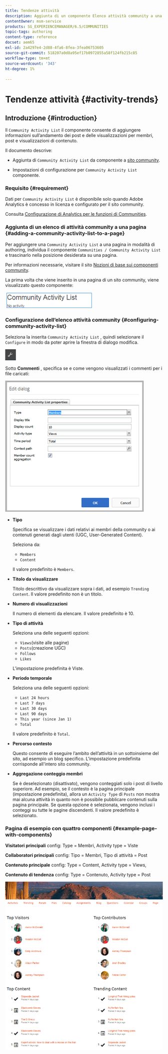 ```yaml
---
title: Tendenze attività
description: Aggiunta di un componente Elenco attività community a una pagina
contentOwner: msm-service
products: SG_EXPERIENCEMANAGER/6.5/COMMUNITIES
topic-tags: authoring
content-type: reference
docset: aem65
exl-id: 2a4297e4-2d88-4fa6-8fea-3fea06753605
source-git-commit: 518207a0d8a95ef17b0972855a58f124fb215c85
workflow-type: tm+mt
source-wordcount: '343'
ht-degree: 1%

---
```


# Tendenze attività {#activity-trends}

## Introduzione {#introduction}

Il `Community Activity List` il componente consente di aggiungere informazioni sull’andamento dei post e delle visualizzazioni per membri, post e visualizzazioni di contenuto.

Il documento descrive:

* Aggiunta di `Community Activity List` da componente a [sito community](/help/communities/overview.md#community-sites).

* Impostazioni di configurazione per `Community Activity List` componente.

### Requisito {#requirement}

Dati per `Community Activity List` è disponibile solo quando Adobe Analytics è concesso in licenza e configurato per il sito community.

Consulta [Configurazione di Analytics per le funzioni di Communities](/help/communities/analytics.md).

### Aggiunta di un elenco di attività community a una pagina {#adding-a-community-activity-list-to-a-page}

Per aggiungere una `Community Activity List` a una pagina in modalità di authoring, individua il componente `Communities / Community Activity List` e trascinarlo nella posizione desiderata su una pagina.

Per informazioni necessarie, visitare il sito [Nozioni di base sui componenti community](/help/communities/basics.md).

La prima volta che viene inserito in una pagina di un sito community, viene visualizzato questo componente:

![attività della community](assets/community-activity.png)

### Configurazione dell’elenco attività community  {#configuring-community-activity-list}

Seleziona la inserita `Community Activity List` , quindi selezionare il `Configure` in modo da poter aprire la finestra di dialogo modifica.

![configura](assets/configure-new.png)

Sotto **Commenti** , specifica se e come vengono visualizzati i commenti per i file caricati:

![proprietà](assets/activity-list-properties.png)

* **Tipo**

  Specifica se visualizzare i dati relativi ai membri della community o ai contenuti generati dagli utenti (UGC, User-Generated Content).

  Seleziona da:

   * `Members`
   * `Content`

  Il valore predefinito è `Members`.

* **Titolo da visualizzare**

  Titolo descrittivo da visualizzare sopra i dati, ad esempio `Trending Content`.
Il valore predefinito non è un titolo.

* **Numero di visualizzazioni**

  Il numero di elementi da elencare.
Il valore predefinito è 10.

* **Tipo di attività**

  Seleziona una delle seguenti opzioni:

   * `Views`(visite alle pagine)
   * `Posts`(creazione UGC)
   * `Follows`
   * `Likes`

  L&#39;impostazione predefinita è Viste.

* **Periodo temporale**

  Seleziona una delle seguenti opzioni:

   * `Last 24 hours`
   * `Last 7 days`
   * `Last 30 days`
   * `Last 90 days`
   * `This year (since Jan 1)`
   * `Total`

  Il valore predefinito è `Total`.

* **Percorso contesto**

  Questo consente di eseguire l’ambito dell’attività in un sottoinsieme del sito, ad esempio un blog specifico.
L&#39;impostazione predefinita corrisponde all&#39;intero sito community.

* **Aggregazione conteggio membri**

  Se è deselezionato (disattivato), vengono conteggiati solo i post di livello superiore. Ad esempio, se il contesto è la pagina principale (impostazione predefinita), allora un `Activity Type` di `Posts` non mostra mai alcuna attività in quanto non è possibile pubblicare contenuti sulla pagina principale. Se questa opzione è selezionata, vengono inclusi i conteggi su tutte le pagine discendenti.
Il valore predefinito è selezionato.

### Pagina di esempio con quattro componenti {#example-page-with-components}

**Visitatori principali** config: Type = Membri, Activity type = Viste

**Collaboratori principali** config: Tipo = Membri, Tipo di attività = Post

**Contenuto principale** config: Type = Content, Activity type = Views,

**Contenuto di tendenza** config: Type = Contenuto, Activity type = Post

![componenti](assets/activity-list-components.png)
